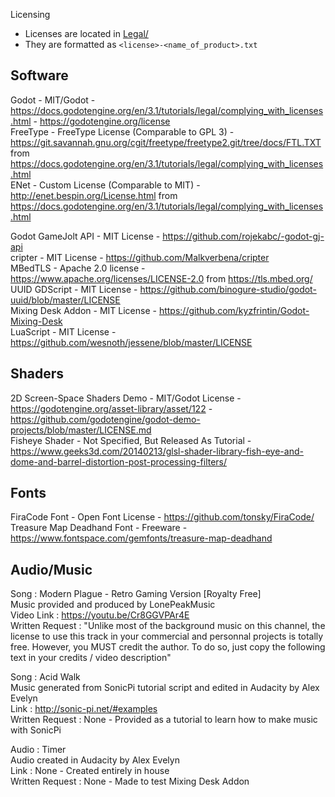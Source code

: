 Licensing

* Licenses are located in [Legal/](Legal)
* They are formatted as `<license>-<name_of_product>.txt`

Software
---------
Godot - MIT/Godot - https://docs.godotengine.org/en/3.1/tutorials/legal/complying_with_licenses.html - https://godotengine.org/license
<br>
FreeType - FreeType License (Comparable to GPL 3) - https://git.savannah.gnu.org/cgit/freetype/freetype2.git/tree/docs/FTL.TXT from https://docs.godotengine.org/en/3.1/tutorials/legal/complying_with_licenses.html
<br>
ENet - Custom License (Comparable to MIT) - http://enet.bespin.org/License.html from https://docs.godotengine.org/en/3.1/tutorials/legal/complying_with_licenses.html

Godot GameJolt API - MIT License - https://github.com/rojekabc/-godot-gj-api
<br>
cripter - MIT License - https://github.com/Malkverbena/cripter
<br>
MBedTLS - Apache 2.0 license - https://www.apache.org/licenses/LICENSE-2.0 from https://tls.mbed.org/
<br>
UUID GDScript - MIT License - https://github.com/binogure-studio/godot-uuid/blob/master/LICENSE
<br>
Mixing Desk Addon - MIT License - https://github.com/kyzfrintin/Godot-Mixing-Desk
<br>
LuaScript - MIT License - https://github.com/wesnoth/jessene/blob/master/LICENSE

Shaders
---------
2D Screen-Space Shaders Demo - MIT/Godot License - https://godotengine.org/asset-library/asset/122 - https://github.com/godotengine/godot-demo-projects/blob/master/LICENSE.md
<br>
Fisheye Shader - Not Specified, But Released As Tutorial - https://www.geeks3d.com/20140213/glsl-shader-library-fish-eye-and-dome-and-barrel-distortion-post-processing-filters/

Fonts
---------
FiraCode Font - Open Font License - https://github.com/tonsky/FiraCode/
<br>
Treasure Map Deadhand Font - Freeware - https://www.fontspace.com/gemfonts/treasure-map-deadhand

Audio/Music
---------
Song : Modern Plague - Retro Gaming Version [Royalty Free]
<br>
Music provided and produced by LonePeakMusic
<br>
Video Link : https://youtu.be/Cr8GGVPAr4E
<br>
Written Request : "Unlike most of the background music on this channel, the license to use this track in your commercial and personnal projects is totally free. However, you MUST credit the author. To do so, just copy the following text in your credits / video description"

Song : Acid Walk
<br>
Music generated from SonicPi tutorial script and edited in Audacity by Alex Evelyn
<br>
Link : http://sonic-pi.net/#examples
<br>
Written Request : None - Provided as a tutorial to learn how to make music with SonicPi

Audio : Timer
<br>
Audio created in Audacity by Alex Evelyn
<br>
Link : None - Created entirely in house
<br>
Written Request : None - Made to test Mixing Desk Addon
